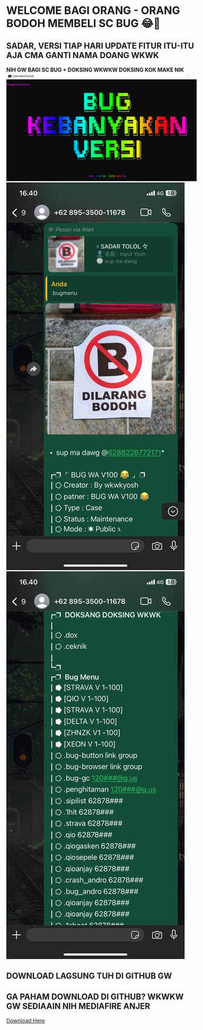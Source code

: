 # WELCOME BAGI ORANG - ORANG BODOH MEMBELI SC BUG 😂🤣

## SADAR, VERSI TIAP HARI UPDATE FITUR ITU-ITU AJA CMA GANTI NAMA DOANG WKWK

**NIH GW BAGI SC BUG + DOKSING WKWKW DOKSING KOK MAKE NIK**
![OPEN](./depan.jpg)
![OPEN2](./buktinya1.jpg)
![OPEN3](./buktinya2.jpg)

## DOWNLOAD LAGSUNG TUH DI GITHUB GW
## GA PAHAM DOWNLOAD DI GITHUB? WKWKW GW SEDIAAIN NIH MEDIAFIRE ANJER

[Download Here](https://www.mediafire.com/file/l9arm8a2762wbcs/MARK-VS-ALLBUG.zip/file)
